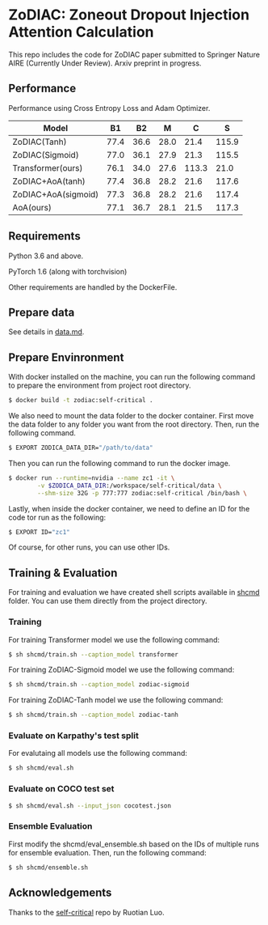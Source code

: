 # ZoDIAC: Zoneout Dropout Injection Attention Calculation

This repo includes the code for ZoDIAC paper submitted to Springer Nature AIRE (Currently Under Review). Arxiv preprint in progress.

## Performance

Performance using Cross Entropy Loss and Adam Optimizer.

| Model  | B1 | B2 | M | C | S
| ------------- | ------------- | ------------- | ------------- | ------------- | ------------- |
| ZoDIAC(Tanh)  | 77.4  | 36.6 | 28.0 | 21.4 | 115.9 |
| ZoDIAC(Sigmoid)  | 77.0 | 36.1 | 27.9 | 21.3 | 115.5 |
| Transformer(ours)  | 76.1 | 34.0 | 27.6 | 113.3 | 21.0 |
| ZoDIAC+AoA(tanh) | 77.4 | 36.8 | 28.2 | 21.6 | 117.6 |
| ZoDIAC+AoA(sigmoid) | 77.3 | 36.8 | 28.2 | 21.6 | 117.4 |
| AoA(ours) | 77.1 | 36.7 | 28.1 | 21.5 | 117.3 |

## Requirements

Python 3.6 and above.

PyTorch 1.6 (along with torchvision)

Other requirements are handled by the DockerFile.

## Prepare data

See details in [data.md](data/README.md). 

## Prepare Envinronment

With docker installed on the machine, you can run the following command to prepare the environment from project root directory.

```bash
$ docker build -t zodiac:self-critical .
```
We also need to mount the data folder to the docker container. First move the data folder to any folder you want from the root directory. Then, run the following command.

```bash
$ EXPORT ZODICA_DATA_DIR="/path/to/data"
```

Then you can run the following command to run the docker image.

```bash
$ docker run --runtime=nvidia --name zc1 -it \
        -v $ZODICA_DATA_DIR:/workspace/self-critical/data \
        --shm-size 32G -p 777:777 zodiac:self-critical /bin/bash \
```

Lastly, when inside the docker container, we need to define an ID for the code tor run as the following:

```bash
$ EXPORT ID="zc1"
```

Of course, for other runs, you can use other IDs.

## Training & Evaluation

For training and evaluation we have created shell scripts available in [shcmd](\shcmd) folder. You can use them directly from the project directory.

### Training

For training Transformer model we use the following command:

```bash
$ sh shcmd/train.sh --caption_model transformer
```

For training ZoDIAC-Sigmoid model we use the following command:

```bash 
$ sh shcmd/train.sh --caption_model zodiac-sigmoid
```

For training ZoDIAC-Tanh model we use the following command:

```bash
$ sh shcmd/train.sh --caption_model zodiac-tanh
```

### Evaluate on Karpathy's test split

For evalutaing all models use the following command:

```bash
$ sh shcmd/eval.sh
```

### Evaluate on COCO test set

```bash
$ sh shcmd/eval.sh --input_json cocotest.json
```

### Ensemble Evaluation

First modify the shcmd/eval_ensemble.sh based on the IDs of multiple runs for ensemble evaluation. Then, run the following command:

```bash
$ sh shcmd/ensemble.sh
```

## Acknowledgements

Thanks to the [self-critical](https://github.com/ruotianluo/self-critical.pytorch/) repo by Ruotian Luo.